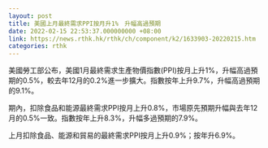 ```yaml
---
layout: post
title: 美國上月最終需求PPI按月升1%　升幅高過預期
date: 2022-02-15 22:53:37.000000000 +08:00
link: https://news.rthk.hk/rthk/ch/component/k2/1633903-20220215.htm
categories: rthk
---
```


美國勞工部公布，美國1月最終需求生產物價指數(PPI)按月上升1%，升幅高過預期的0.5%，較去年12月的0.2%進一步擴大。指數按年上升9.7%，升幅高過預期的9.1%。

期內，扣除食品和能源最終需求PPI按月上升0.8%，市場原先預期升幅與去年12月的0.5%一致。指數按年上升8.3%，升幅多過預期的7.9%。

上月扣除食品、能源和貿易的最終需求PPI按月上升0.9%；按年升6.9%。
